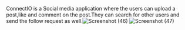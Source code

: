 ConnectIO is a Social media application where the users can upload a post,like and comment on the post.They can search for other users and send the follow request as well.![Screenshot (46)](https://user-images.githubusercontent.com/58554869/189279289-822f6914-a9a5-4d43-a3db-969cc4ddf93c.png)
![Screenshot (47)](https://user-images.githubusercontent.com/58554869/189279312-e7f97ec4-8547-4d03-8b5a-58a634df65e2.png)
